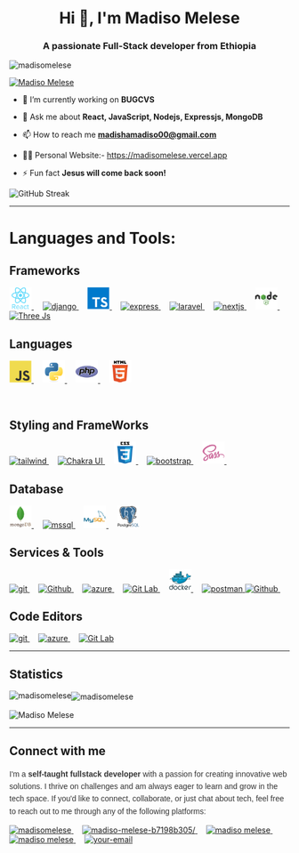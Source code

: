 <h1 align="center">Hi 👋, I'm Madiso Melese</h1>
<h3 align="center">A passionate Full-Stack developer from Ethiopia</h3>

<p align="left">
  <img src="https://komarev.com/ghpvc/?username=madisomelese&label=Profile%20views&color=0e75b6&style=flat" alt="madisomelese" /> 
</p>

<p align="left"> 
  <a href="https://github.com/ryo-ma/github-profile-trophy">
    <img src="https://github-profile-trophy.vercel.app/?username=MadisoMelese" alt="Madiso Melese" />
  </a> 
</p>

- 🔭 I’m currently working on **BUGCVS**
- 💬 Ask me about **React, JavaScript, Nodejs, Expressjs, MongoDB**

- 📫 How to reach me **madishamadiso00@gmail.com**
- 👨‍💻 Personal Website:- https://madisomelese.vercel.app

- ⚡ Fun fact **Jesus will come back soon!**


![GitHub Streak](https://github-readme-streak-stats.herokuapp.com/?user=MadisoMelese&theme=default)
<hr />
<h1 align="left">Languages and Tools:</h1>

<h2> Frameworks </h2>
<p align="left" display="flex" flex-direction="column">
    <a href="https://reactjs.org/" target="_blank" rel="noreferrer"> 
      <img src="https://raw.githubusercontent.com/devicons/devicon/master/icons/react/react-original-wordmark.svg" alt="react" width="40" height="40"/> 
    </a>&nbsp; &nbsp; 
    <a href="https://www.djangoproject.com/" target="_blank" rel="noreferrer"> 
      <img src="https://cdn.worldvectorlogo.com/logos/django.svg" alt="django" width="40" height="40"/> 
    </a>&nbsp; &nbsp; 
    <a href="https://www.typescriptlang.org/" target="_blank" rel="noreferrer">
      <img src="https://raw.githubusercontent.com/devicons/devicon/master/icons/typescript/typescript-original.svg" alt="typescript" width="40" height="40"/> 
    </a> &nbsp; &nbsp; 
    <a href="https://expressjs.com" target="_blank" rel="noreferrer">    
      <img src="https://th.bing.com/th/id/R.08b7f631b8ae989e2b8d1bda66d3168a?rik=L5%2ftOazF7nQGAQ&riu=http%3a%2f%2fcharantechnologies.com%2fimages%2fcourses%2fexpressjs.png&ehk=i%2bBGgc8QBhKzJkExK4gz1xcOGHo5MLtoyzEllxuUiAc%3d&risl=&pid=ImgRaw&r=0" alt="express" width="40" height="40" />
    </a>&nbsp; &nbsp; 
    <a href="https://laravel.com/" target="_blank" rel="noreferrer"> 
      <img src="https://th.bing.com/th/id/OIP.s7ZEqkmVrugV-4MdcVxMaAHaHa?w=201&h=200&c=7&r=0&o=5&pid=1.7" alt="laravel" width="40" height="40"/> 
    </a> &nbsp; &nbsp;
    <a href="https://nextjs.org/" target="_blank" rel="noreferrer"> 
      <img src="https://i.pinimg.com/736x/4a/2b/e7/4a2be73b1e2efb44355436c40bf496dd.jpg" alt="nextjs" width="40" height="40"/> 
    </a> &nbsp; &nbsp; 
    <a href="https://nodejs.org" target="_blank" rel="noreferrer"> 
      <img src="https://raw.githubusercontent.com/devicons/devicon/master/icons/nodejs/nodejs-original-wordmark.svg" alt="nodejs" width="40" height="40"/> 
    </a> &nbsp; &nbsp; 
    <a href="https://nodejs.org" target="_blank" rel="noreferrer"> 
      <img src="https://th.bing.com/th?id=OIP.6s_Dkfeldg35ySmAp0tPkQHaDv&w=349&h=176&c=8&rs=1&qlt=90&o=6&pid=3.1&rm=2" alt="Three Js" width="40" height="40"/> 
    </a> 
</p>





<h2> Languages </h2>
<p align="left">
  <a href="https://developer.mozilla.org/en-US/docs/Web/JavaScript" target="_blank" rel="noreferrer"> 
      <img src="https://raw.githubusercontent.com/devicons/devicon/master/icons/javascript/javascript-original.svg" alt="javascript" width="40" height="40"/> 
  </a> &nbsp; &nbsp; 
  <a href="https://www.python.org" target="_blank" rel="noreferrer"> 
    <img src="https://raw.githubusercontent.com/devicons/devicon/master/icons/python/python-original.svg" alt="python" width="40" height="40"/> 
  </a>&nbsp; &nbsp; 
  <a href="https://www.php.net" target="_blank" rel="noreferrer"> 
    <img src="https://raw.githubusercontent.com/devicons/devicon/master/icons/php/php-original.svg" alt="php" width="40" height="40"/>
  </a> &nbsp; &nbsp; 
  <a href="https://www.w3.org/html/" target="_blank" rel="noreferrer"> 
    <img src="https://raw.githubusercontent.com/devicons/devicon/master/icons/html5/html5-original-wordmark.svg" alt="html5" width="40" height="40"/> 
  </a> 
</p>
<br />





<h2> Styling and FrameWorks </h2>
<p align="left">
  <a href="https://tailwindcss.com/" target="_blank" rel="noreferrer"> 
    <img src="https://www.vectorlogo.zone/logos/tailwindcss/tailwindcss-icon.svg" alt="tailwind" width="40" height="40"/> 
  </a>&nbsp; &nbsp; 
  <a href="https://tailwindcss.com/" target="_blank" rel="noreferrer"> 
    <img src="https://th.bing.com/th?q=Chakra+UI+React+Icon.png&w=120&h=120&c=1&rs=1&qlt=90&cb=1&pid=InlineBlock&mkt=en-WW&cc=ET&setlang=en&adlt=moderate&t=1&mw=247" alt="Chakra UI" width="40" height="40"/> 
  </a>&nbsp; &nbsp; 
    <a href="https://www.w3schools.com/css/" target="_blank" rel="noreferrer"> 
    <img src="https://raw.githubusercontent.com/devicons/devicon/master/icons/css3/css3-original-wordmark.svg" alt="css3" width="40" height="40"/> 
  </a> &nbsp; &nbsp;
  <a href="https://getbootstrap.com/" target="_blank" rel="noreferrer">
    <img src="https://th.bing.com/th/id/OIF.VcbMrPyNukuGJCGUgi5t2w?w=216&h=180&c=7&r=0&o=5&pid=1.7" alt="bootstrap" width="40" height="40" />
  </a>&nbsp; &nbsp; 

<a href="https://sass-lang.com/" target="_blank" rel="noreferrer">
    <img src="https://raw.githubusercontent.com/devicons/devicon/master/icons/sass/sass-original.svg" alt="sass" width="40" height="40" />
</a>&nbsp; &nbsp;  
</p>




<h2>Database</h2>
<p> 
  <a href="https://www.mongodb.com/" target="_blank" rel="noreferrer"> 
    <img src="https://raw.githubusercontent.com/devicons/devicon/master/icons/mongodb/mongodb-original-wordmark.svg" alt="mongodb" width="40" height="40"/> 
  </a> &nbsp; &nbsp; 
  <a href="https://www.microsoft.com/en-us/sql-server" target="_blank" rel="noreferrer"> 
    <img src="https://www.svgrepo.com/show/303229/microsoft-sql-server-logo.svg" alt="mssql" width="40" height="40"/> 
  </a>&nbsp; &nbsp; 
  <a href="https://www.mysql.com/" target="_blank" rel="noreferrer"> 
    <img src="https://raw.githubusercontent.com/devicons/devicon/master/icons/mysql/mysql-original-wordmark.svg" alt="mysql" width="40" height="40"/> 
  </a> &nbsp; &nbsp; 

  <a href="https://www.postgresql.org" target="_blank" rel="noreferrer">
    <img src="https://raw.githubusercontent.com/devicons/devicon/master/icons/postgresql/postgresql-original-wordmark.svg" alt="postgresql" width="40" height="40"/> 
  </a>
</p>


<h2>Services & Tools</h2>
<p>
  <a href="https://git-scm.com/" target="_blank" rel="noreferrer"> 
    <img src="https://www.vectorlogo.zone/logos/git-scm/git-scm-icon.svg" alt="git" width="40" height="40"/> 
  </a> &nbsp; &nbsp; 
  <a href="https://git-scm.com/" target="_blank" rel="noreferrer"> 
    <img src="https://i.pinimg.com/originals/ac/b3/51/acb3513e5a2664ba59bec11222863a40.jpg" alt="Github" width="40" height="40"/> 
  </a> &nbsp; &nbsp; 
  <a href="https://azure.microsoft.com/en-in/" target="_blank" rel="noreferrer"> 
    <img src="https://www.vectorlogo.zone/logos/microsoft_azure/microsoft_azure-icon.svg" alt="azure" width="40" height="40"/> 
  </a> &nbsp; &nbsp; 
  <a href="https://azure.microsoft.com/en-in/" target="_blank" rel="noreferrer"> 
    <img src="https://gitlab.platformq.com/assets/twitter_card-570ddb06edf56a2312253c5872489847a0f385112ddbcd71ccfa1570febab5d2.jpg" alt="Git Lab" width="40" height="40"/> 
  </a>  &nbsp; &nbsp; 
  <a href="https://www.docker.com/" target="_blank" rel="noreferrer"> 
    <img src="https://raw.githubusercontent.com/devicons/devicon/master/icons/docker/docker-original-wordmark.svg" alt="docker" width="40" height="40"/> 
  </a> &nbsp; &nbsp; 
  <a href="https://postman.com" target="_blank" rel="noreferrer"> 
    <img src="https://www.vectorlogo.zone/logos/getpostman/getpostman-icon.svg" alt="postman" width="40" height="40"/> 
  </a>
    <a href="https://git-scm.com/" target="_blank" rel="noreferrer"> 
    <img src="https://cdns.iconmonstr.com/wp-content/releases/preview/7.3.0/240/iconmonstr-terminal-filled.png" alt="Github" width="40" height="40"/> 
  </a> &nbsp; &nbsp; 

</p>


<h2>Code Editors</h2>
<p>
  <a href="https://git-scm.com/" target="_blank" rel="noreferrer"> 
    <img src="https://th.bing.com/th/id/R.3919e5b2f737f142a45921320e666382?rik=mkXBaXp%2bAMCTcw&pid=ImgRaw&r=0" alt="git" width="40" height="40"/> 
  </a> &nbsp; &nbsp; 

  <a href="https://azure.microsoft.com/en-in/" target="_blank" rel="noreferrer"> 
    <img src="https://th.bing.com/th/id/OIP.E8NtPu3aiA3ITkN0IpvjqQHaHa?rs=1&pid=ImgDetMain" alt="azure" width="40" height="40"/> 
  </a> &nbsp; &nbsp; 
  <a href="https://azure.microsoft.com/en-in/" target="_blank" rel="noreferrer"> 
    <img src="https://th.bing.com/th/id/OIP.3zJxq7FYNoZIKkqCy7IWyQHaHw?rs=1&pid=ImgDetMain" alt="Git Lab" width="40" height="40"/> 
  </a> 

</p>

<hr />


<h2>Statistics</h2>
<p>
  <img align="left" src="https://github-readme-stats.vercel.app/api/top-langs?username=madisomelese&show_icons=true&locale=en&layout=compact" alt="madisomelese" />
</p>


<p>
  <img align="center" src="https://github-readme-stats.vercel.app/api?username=madisomelese&show_icons=true&locale=en" alt="madisomelese" />
</p>

<p>
  <img align="center" src="https://github-readme-streak-stats.herokuapp.com/?user=MadisoMelese" alt="Madiso Melese" />
</p>
<hr />

<h2 align="left">Connect with me</h2>
<p style="font-family: Arial, sans-serif; line-height: 1.6; color: #333;">
  I'm a <strong>self-taught fullstack developer</strong> with a passion for creating innovative web solutions. I thrive on challenges and am always eager to learn and grow in the tech space. If you'd like to connect, collaborate, or just chat about tech, feel free to reach out to me through any of the following platforms:
</p>
<p align="left">
  <a href="https://twitter.com/madisomelese" target="_blank">
    <img src="https://raw.githubusercontent.com/rahuldkjain/github-profile-readme-generator/master/src/images/icons/Social/twitter.svg" alt="madisomelese" height="30" width="40" />
  </a>&nbsp; &nbsp; 
  <a href="https://linkedin.com/in/madiso-melese-b7198b305/" target="_blank">
    <img src="https://raw.githubusercontent.com/rahuldkjain/github-profile-readme-generator/master/src/images/icons/Social/linked-in-alt.svg" alt="madiso-melese-b7198b305/" height="30" width="40" />
  </a>&nbsp; &nbsp; 
  <a href="https://fb.com/madiso melese" target="_blank">
    <img src="https://raw.githubusercontent.com/rahuldkjain/github-profile-readme-generator/master/src/images/icons/Social/facebook.svg" alt="madiso melese" height="30" width="40" />
  </a>&nbsp; &nbsp; 
  <a href="https://instagram.com/madiso melese" target="_blank">
    <img src="https://raw.githubusercontent.com/rahuldkjain/github-profile-readme-generator/master/src/images/icons/Social/instagram.svg" alt="madiso melese" height="30" width="40" />
  </a>&nbsp; &nbsp; 
  <a href="mailto:madishamadiso00@gmail.com" target="_blank">
    <img src="https://cdn-icons-png.flaticon.com/512/732/732200.png" alt="your-email" height="30" width="40" />
</a>
</p>



